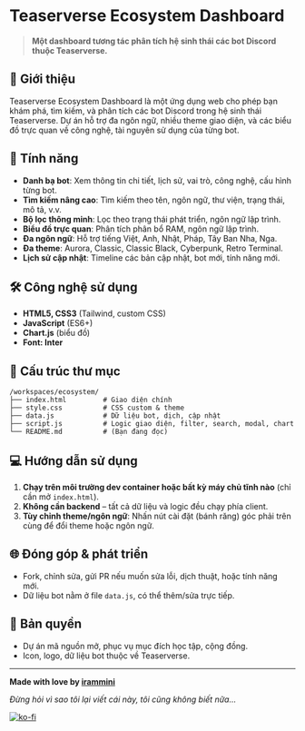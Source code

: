 # Teaserverse Ecosystem Dashboard

> **Một dashboard tương tác phân tích hệ sinh thái các bot Discord thuộc Teaserverse.**

## 🧩 Giới thiệu

Teaserverse Ecosystem Dashboard là một ứng dụng web cho phép bạn khám phá, tìm kiếm, và phân tích các bot Discord trong hệ sinh thái Teaserverse. Dự án hỗ trợ đa ngôn ngữ, nhiều theme giao diện, và các biểu đồ trực quan về công nghệ, tài nguyên sử dụng của từng bot.

## 🚀 Tính năng

- **Danh bạ bot**: Xem thông tin chi tiết, lịch sử, vai trò, công nghệ, cấu hình từng bot.
- **Tìm kiếm nâng cao**: Tìm kiếm theo tên, ngôn ngữ, thư viện, trạng thái, mô tả, v.v.
- **Bộ lọc thông minh**: Lọc theo trạng thái phát triển, ngôn ngữ lập trình.
- **Biểu đồ trực quan**: Phân tích phân bổ RAM, ngôn ngữ lập trình.
- **Đa ngôn ngữ**: Hỗ trợ tiếng Việt, Anh, Nhật, Pháp, Tây Ban Nha, Nga.
- **Đa theme**: Aurora, Classic, Classic Black, Cyberpunk, Retro Terminal.
- **Lịch sử cập nhật**: Timeline các bản cập nhật, bot mới, tính năng mới.

## 🛠️ Công nghệ sử dụng

- **HTML5, CSS3** (Tailwind, custom CSS)
- **JavaScript** (ES6+)
- **Chart.js** (biểu đồ)
- **Font: Inter**

## 📁 Cấu trúc thư mục

```
/workspaces/ecosystem/
├── index.html         # Giao diện chính
├── style.css          # CSS custom & theme
├── data.js            # Dữ liệu bot, dịch, cập nhật
├── script.js          # Logic giao diện, filter, search, modal, chart
└── README.md          # (Bạn đang đọc)
```

## 💻 Hướng dẫn sử dụng

1. **Chạy trên môi trường dev container hoặc bất kỳ máy chủ tĩnh nào** (chỉ cần mở `index.html`).
2. **Không cần backend** – tất cả dữ liệu và logic đều chạy phía client.
3. **Tùy chỉnh theme/ngôn ngữ**: Nhấn nút cài đặt (bánh răng) góc phải trên cùng để đổi theme hoặc ngôn ngữ.

## 🌐 Đóng góp & phát triển

- Fork, chỉnh sửa, gửi PR nếu muốn sửa lỗi, dịch thuật, hoặc tính năng mới.
- Dữ liệu bot nằm ở file `data.js`, có thể thêm/sửa trực tiếp.

## 📜 Bản quyền

- Dự án mã nguồn mở, phục vụ mục đích học tập, cộng đồng.
- Icon, logo, dữ liệu bot thuộc về Teaserverse.

---

**Made with love by [irammini](https://github.com/irammini)**

*Đừng hỏi vì sao tôi lại viết cái này, tôi cũng không biết nữa...*

[![ko-fi](https://ko-fi.com/img/githubbutton_sm.svg)](https://ko-fi.com/I2I51KARDK)
